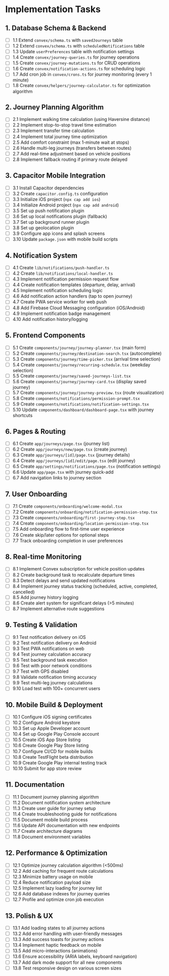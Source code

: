 # Implementation Tasks

## 1. Database Schema & Backend

- [ ] 1.1 Extend `convex/schema.ts` with `savedJourneys` table
- [ ] 1.2 Extend `convex/schema.ts` with `scheduledNotifications` table
- [ ] 1.3 Update `userPreferences` table with notification settings
- [ ] 1.4 Create `convex/journey-queries.ts` for journey operations
- [ ] 1.5 Create `convex/journey-mutations.ts` for CRUD operations
- [ ] 1.6 Create `convex/notification-actions.ts` for scheduling logic
- [ ] 1.7 Add cron job in `convex/crons.ts` for journey monitoring (every 1 minute)
- [ ] 1.8 Create `convex/helpers/journey-calculator.ts` for optimization algorithm

## 2. Journey Planning Algorithm

- [ ] 2.1 Implement walking time calculation (using Haversine distance)
- [ ] 2.2 Implement stop-to-stop travel time estimation
- [ ] 2.3 Implement transfer time calculation
- [ ] 2.4 Implement total journey time optimization
- [ ] 2.5 Add comfort constraint (max 1-minute wait at stops)
- [ ] 2.6 Handle multi-leg journeys (transfers between routes)
- [ ] 2.7 Add real-time adjustment based on vehicle positions
- [ ] 2.8 Implement fallback routing if primary route delayed

## 3. Capacitor Mobile Integration

- [ ] 3.1 Install Capacitor dependencies
- [ ] 3.2 Create `capacitor.config.ts` configuration
- [ ] 3.3 Initialize iOS project (`npx cap add ios`)
- [ ] 3.4 Initialize Android project (`npx cap add android`)
- [ ] 3.5 Set up push notification plugin
- [ ] 3.6 Set up local notifications plugin (fallback)
- [ ] 3.7 Set up background runner plugin
- [ ] 3.8 Set up geolocation plugin
- [ ] 3.9 Configure app icons and splash screens
- [ ] 3.10 Update `package.json` with mobile build scripts

## 4. Notification System

- [ ] 4.1 Create `lib/notifications/push-handler.ts`
- [ ] 4.2 Create `lib/notifications/local-handler.ts`
- [ ] 4.3 Implement notification permission request flow
- [ ] 4.4 Create notification templates (departure, delay, arrival)
- [ ] 4.5 Implement notification scheduling logic
- [ ] 4.6 Add notification action handlers (tap to open journey)
- [ ] 4.7 Create PWA service worker for web push
- [ ] 4.8 Add Firebase Cloud Messaging configuration (iOS/Android)
- [ ] 4.9 Implement notification badge management
- [ ] 4.10 Add notification history/logging

## 5. Frontend Components

- [ ] 5.1 Create `components/journey/journey-planner.tsx` (main form)
- [ ] 5.2 Create `components/journey/destination-search.tsx` (autocomplete)
- [ ] 5.3 Create `components/journey/time-picker.tsx` (arrival time selection)
- [ ] 5.4 Create `components/journey/recurring-schedule.tsx` (weekday selection)
- [ ] 5.5 Create `components/journey/saved-journeys-list.tsx`
- [ ] 5.6 Create `components/journey/journey-card.tsx` (display saved journey)
- [ ] 5.7 Create `components/journey/journey-preview.tsx` (route visualization)
- [ ] 5.8 Create `components/notifications/permission-prompt.tsx`
- [ ] 5.9 Create `components/notifications/notification-settings.tsx`
- [ ] 5.10 Update `components/dashboard/dashboard-page.tsx` with journey shortcuts

## 6. Pages & Routing

- [ ] 6.1 Create `app/journeys/page.tsx` (journey list)
- [ ] 6.2 Create `app/journeys/new/page.tsx` (create journey)
- [ ] 6.3 Create `app/journeys/[id]/page.tsx` (journey details)
- [ ] 6.4 Create `app/journeys/[id]/edit/page.tsx` (edit journey)
- [ ] 6.5 Create `app/settings/notifications/page.tsx` (notification settings)
- [ ] 6.6 Update `app/page.tsx` with journey quick-add
- [ ] 6.7 Add navigation links to journey section

## 7. User Onboarding

- [ ] 7.1 Create `components/onboarding/welcome-modal.tsx`
- [ ] 7.2 Create `components/onboarding/notification-permission-step.tsx`
- [ ] 7.3 Create `components/onboarding/first-journey-step.tsx`
- [ ] 7.4 Create `components/onboarding/location-permission-step.tsx`
- [ ] 7.5 Add onboarding flow to first-time user experience
- [ ] 7.6 Create skip/later options for optional steps
- [ ] 7.7 Track onboarding completion in user preferences

## 8. Real-time Monitoring

- [ ] 8.1 Implement Convex subscription for vehicle position updates
- [ ] 8.2 Create background task to recalculate departure times
- [ ] 8.3 Detect delays and send updated notifications
- [ ] 8.4 Implement journey status tracking (scheduled, active, completed, cancelled)
- [ ] 8.5 Add journey history logging
- [ ] 8.6 Create alert system for significant delays (>5 minutes)
- [ ] 8.7 Implement alternative route suggestions

## 9. Testing & Validation

- [ ] 9.1 Test notification delivery on iOS
- [ ] 9.2 Test notification delivery on Android
- [ ] 9.3 Test PWA notifications on web
- [ ] 9.4 Test journey calculation accuracy
- [ ] 9.5 Test background task execution
- [ ] 9.6 Test with poor network conditions
- [ ] 9.7 Test with GPS disabled
- [ ] 9.8 Validate notification timing accuracy
- [ ] 9.9 Test multi-leg journey calculations
- [ ] 9.10 Load test with 100+ concurrent users

## 10. Mobile Build & Deployment

- [ ] 10.1 Configure iOS signing certificates
- [ ] 10.2 Configure Android keystore
- [ ] 10.3 Set up Apple Developer account
- [ ] 10.4 Set up Google Play Console account
- [ ] 10.5 Create iOS App Store listing
- [ ] 10.6 Create Google Play Store listing
- [ ] 10.7 Configure CI/CD for mobile builds
- [ ] 10.8 Create TestFlight beta distribution
- [ ] 10.9 Create Google Play internal testing track
- [ ] 10.10 Submit for app store review

## 11. Documentation

- [ ] 11.1 Document journey planning algorithm
- [ ] 11.2 Document notification system architecture
- [ ] 11.3 Create user guide for journey setup
- [ ] 11.4 Create troubleshooting guide for notifications
- [ ] 11.5 Document mobile build process
- [ ] 11.6 Update API documentation with new endpoints
- [ ] 11.7 Create architecture diagrams
- [ ] 11.8 Document environment variables

## 12. Performance & Optimization

- [ ] 12.1 Optimize journey calculation algorithm (<500ms)
- [ ] 12.2 Add caching for frequent route calculations
- [ ] 12.3 Minimize battery usage on mobile
- [ ] 12.4 Reduce notification payload size
- [ ] 12.5 Implement lazy loading for journey list
- [ ] 12.6 Add database indexes for journey queries
- [ ] 12.7 Profile and optimize cron job execution

## 13. Polish & UX

- [ ] 13.1 Add loading states to all journey actions
- [ ] 13.2 Add error handling with user-friendly messages
- [ ] 13.3 Add success toasts for journey actions
- [ ] 13.4 Implement haptic feedback on mobile
- [ ] 13.5 Add micro-interactions (animations)
- [ ] 13.6 Ensure accessibility (ARIA labels, keyboard navigation)
- [ ] 13.7 Add dark mode support for all new components
- [ ] 13.8 Test responsive design on various screen sizes
